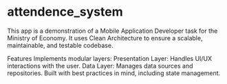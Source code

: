 # attendence_system

This app is a demonstration of a Mobile Application Developer task for the Ministry of Economy. It uses Clean Architecture to ensure a scalable, maintainable, and testable codebase.

Features
Implements modular layers:
Presentation Layer: Handles UI/UX interactions with the user.
Data Layer: Manages data sources and repositories.
Built with best practices in mind, including state management.
